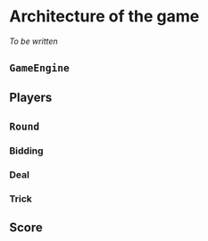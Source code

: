 # Architecture of the game

*To be written*

## `GameEngine`

## Players

## `Round`

### Bidding

### Deal

### Trick

## Score

